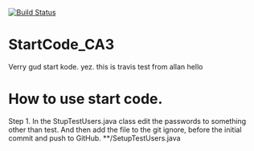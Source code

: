 [![Build Status](https://travis-ci.org/Gold-ish/StartCode_CA3_Backend.svg?branch=master)](https://travis-ci.org/Gold-ish/StartCode_CA3_Backend)

# StartCode_CA3
Verry gud start kode. yez.
this is travis test from allan hello

# How to use start code.
Step 1.
In the StupTestUsers.java class edit the passwords to something other than test.
And then add the file to the git ignore, before the initial commit and push to GitHub.
**/SetupTestUsers.java

  
